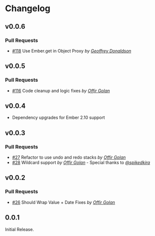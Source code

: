 Changelog
=========

## v0.0.6

### Pull Requests

- [#118](https://github.com/offirgolan/ember-time-machine/pull/118)  Use Ember.get in Object Proxy  *by [Geoffrey Donaldson](https://github.com/geoffreyd)*

## v0.0.5

### Pull Requests

- [#116](https://github.com/offirgolan/ember-time-machine/pull/116)  Code cleanup and logic fixes  *by [Offir Golan](https://github.com/offirgolan)*

## v0.0.4

- Dependency upgrades for Ember 2.10 support

## v0.0.3

### Pull Requests

- [#27](https://github.com/offirgolan/ember-time-machine/pull/27)  Refactor to use undo and redo stacks  *by [Offir Golan](https://github.com/offirgolan)*
- [#28](https://github.com/offirgolan/ember-time-machine/pull/28)  Wildcard support  *by [Offir Golan](https://github.com/offirgolan)* - Special thanks to *[@spikedkira](https://github.com/spikedkira)*

## v0.0.2

### Pull Requests

- [#26](https://github.com/offirgolan/ember-time-machine/pull/26)  Should Wrap Value + Date Fixes  *by [Offir Golan](https://github.com/offirgolan)*

## 0.0.1

Initial Release.
